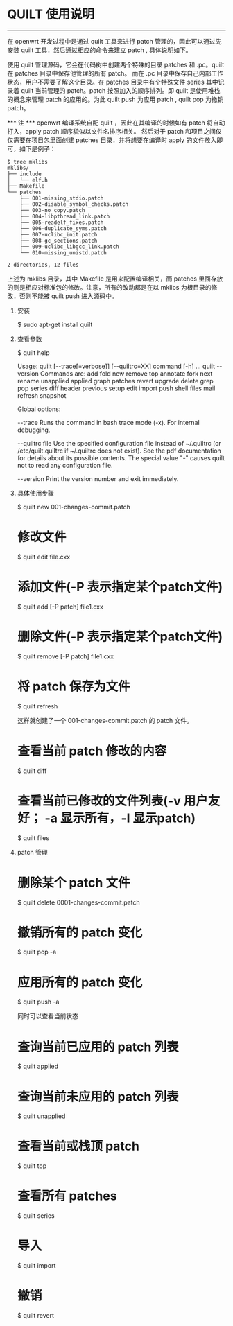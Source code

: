 QUILT 使用说明
===
---------------------------------
在 openwrt 开发过程中是通过 quilt 工具来进行 patch 管理的，因此可以通过先安装 quilt 工具，然后通过相应的命令来建立 patch , 具体说明如下。

使用 quilt 管理源码，它会在代码树中创建两个特殊的目录 patches 和 .pc。quilt 在 patches 目录中保存他管理的所有 patch。 而在 .pc 目录中保存自己内部工作状态，用户不需要了解这个目录。在 patches 目录中有个特殊文件 series 其中记录着 quilt 当前管理的 patch。patch 按照加入的顺序排列。即 quilt 是使用堆栈的概念来管理 patch 的应用的。为此 quilt push 为应用 patch , quilt pop 为撤销 patch。

*** 注 ***
openwrt 编译系统自配 quilt ，因此在其编译的时候如有 patch 将自动打入，apply patch 顺序貌似以文件名排序相关。
然后对于 patch 和项目之间仅仅需要在项目包里面创建 patches 目录，并将想要在编译时 apply 的文件放入即可，如下是例子：

    $ tree mklibs
    mklibs/
    ├── include
    │   └── elf.h
    ├── Makefile
    └── patches
        ├── 001-missing_stdio.patch
        ├── 002-disable_symbol_checks.patch
        ├── 003-no_copy.patch
        ├── 004-libpthread_link.patch
        ├── 005-readelf_fixes.patch
        ├── 006-duplicate_syms.patch
        ├── 007-uclibc_init.patch
        ├── 008-gc_sections.patch
        ├── 009-uclibc_libgcc_link.patch
        └── 010-missing_unistd.patch

    2 directories, 12 files

上述为 mklibs 目录，其中 Makefile 是用来配置编译相关，而 patches 里面存放的则是相应对标准包的修改。注意，所有的改动都是在以 mklibs 为根目录的修改，否则不能被 quilt push 进入源码中。

1. 安装
    
    $ sudo apt-get install quilt

2. 查看参数
    
    $ quilt help

    Usage: quilt [--trace[=verbose]] [--quiltrc=XX] command [-h] ...
           quilt --version
    Commands are:
            add       fold    new       remove    top
            annotate  fork    next      rename    unapplied
            applied   graph   patches   revert    upgrade
            delete    grep    pop       series
            diff      header  previous  setup
            edit      import  push      shell
            files     mail    refresh   snapshot

    Global options:

    --trace
            Runs the command in bash trace mode (-x). For internal debugging.

    --quiltrc file
            Use the specified configuration file instead of ~/.quiltrc (or
            /etc/quilt.quiltrc if ~/.quiltrc does not exist).  See the pdf
            documentation for details about its possible contents.  The
            special value "-" causes quilt not to read any configuration
            file.

    --version
            Print the version number and exit immediately.

3. 具体使用步骤

    $ quilt new 001-changes-commit.patch
    # 修改文件
    $ quilt edit file.cxx
    # 添加文件(-P 表示指定某个patch文件)
    $ quilt add [-P patch] file1.cxx
    # 删除文件(-P 表示指定某个patch文件)
    $ quilt remove [-P patch] file1.cxx
    # 将 patch 保存为文件
    $ quilt refresh

    这样就创建了一个 001-changes-commit.patch 的 patch 文件。

    # 查看当前 patch 修改的内容
    $ quilt diff

    # 查看当前已修改的文件列表(-v 用户友好； -a 显示所有，-l 显示patch)
    $ quilt files

4. patch 管理

    # 删除某个 patch 文件
    $ quilt delete 0001-changes-commit.patch
    # 撤销所有的 patch 变化
    $ quilt pop -a 
    # 应用所有的 patch 变化
    $ quilt push -a 

    同时可以查看当前状态
    # 查询当前已应用的 patch 列表
    $ quilt applied
    # 查询当前未应用的 patch 列表
    $ quilt unapplied

    # 查看当前或栈顶 patch
    $ quilt top

    # 查看所有 patches
    $ quilt series

    # 导入
    $ quilt import 
    # 撤销
    $ quilt revert
